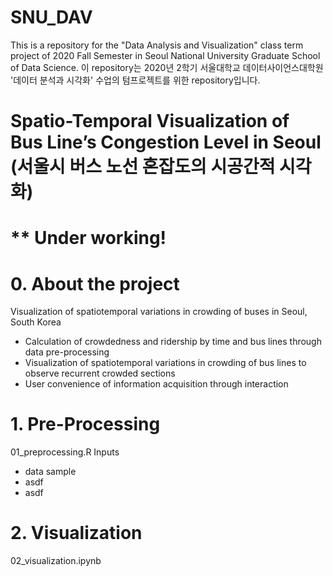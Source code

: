 # SNU_DAV
This is a repository for the "Data Analysis and Visualization" class term project of 2020 Fall Semester in Seoul National University Graduate School of Data Science.
이 repository는 2020년 2학기 서울대학교 데이터사이언스대학원 '데이터 분석과 시각화' 수업의 텀프로젝트를 위한 repository입니다.

# Spatio-Temporal Visualization of Bus Line’s Congestion Level in Seoul (서울시 버스 노선 혼잡도의 시공간적 시각화)
# ** Under working!

# 0. About the project
Visualization of spatiotemporal variations in crowding of buses in Seoul, South Korea
- Calculation of crowdedness and ridership by time and bus lines through data pre-processing
- Visualization of spatiotemporal variations in crowding of bus lines to observe recurrent crowded sections
- User convenience of information acquisition through interaction

# 1. Pre-Processing
01_preprocessing.R
Inputs
 - data sample
 - asdf
 - asdf

# 2. Visualization
02_visualization.ipynb
